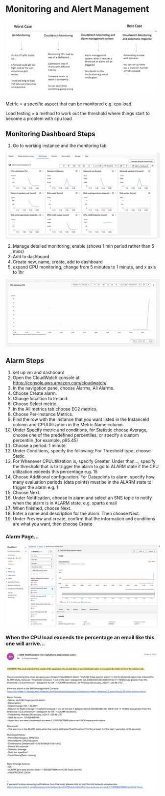 # Monitoring and Alert Management

![Monitoring Types](../ReadMeImages/Monitoring-types.png)

Metric = a specific aspect that can be monitored e.g. cpu load.

Load testing = a method to work out the threshold where things start to become a problem with cpu load


## Monitoring Dashboard Steps

1. Go to working instance and the monitoring tab

![Monitoring tab](../ReadMeImages/monitoring-tab.png)


2. Manage detailed monitoring, enable (shows 1 min period rather than 5 mins)
3. Add to dashboard
4. Create new, name, create, add to dashboard
5. expand CPU monitoring, change from 5 minutes to 1 minute, and x axis to 1hr

![CPU Monitoring](../ReadMeImages/CPU-Monitoring.png)


## Alarm Steps

1. set up vm and dashboard
2. Open the CloudWatch console at https://console.aws.amazon.com/cloudwatch/.
3. In the navigation pane, choose Alarms, All Alarms.
4. Choose Create alarm.
5. Change localtion to Ireland.
6. Choose Select metric.
7. In the All metrics tab choose EC2 metrics.
8. Choose Per-Instance Metrics.
9. Find the row with the instance that you want listed in the InstanceId column and CPUUtilization in the Metric Name column. 
10. Under Specify metric and conditions, for Statistic choose Average, choose one of the predefined percentiles, or specify a custom percentile (for example, p95.45)
11. Choose a period: 1 minute.
12. Under Conditions, specify the following: For Threshold type, choose Static. 
13. For Whenever CPUUtilization is, specify Greater. Under than..., specify the threshold that is to trigger the alarm to go to ALARM state if the CPU utilization exceeds this percentage e.g. 15
14. Choose Additional configuration. For Datapoints to alarm, specify how many evaluation periods (data points) must be in the ALARM state to trigger the alarm e.g. 1
15. Choose Next.
16. Under Notification, choose In alarm and select an SNS topic to notify when the alarm is in ALARM state. e.g. sparta email
17. When finished, choose Next.
18. Enter a name and description for the alarm. Then choose Next.
19. Under Preview and create, confirm that the information and conditions are what you want, then choose Create 

### Alarm Page...

![](../ReadMeImages/alarmdashboard.png)


### When the CPU load exceeds the percentage an email like this one will arrive...

![](../ReadMeImages/alarm-email.png)